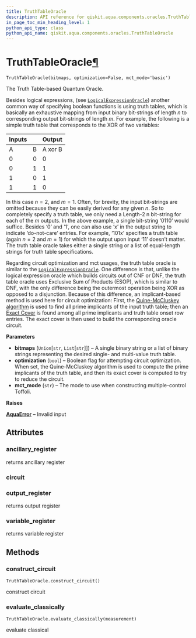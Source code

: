 ```yaml
---
title: TruthTableOracle
description: API reference for qiskit.aqua.components.oracles.TruthTableOracle
in_page_toc_min_heading_level: 1
python_api_type: class
python_api_name: qiskit.aqua.components.oracles.TruthTableOracle
---
```


# TruthTableOracle[¶](#truthtableoracle "Permalink to this headline")

<span id="qiskit.aqua.components.oracles.TruthTableOracle" />

`TruthTableOracle(bitmaps, optimization=False, mct_mode='basic')`

The Truth Table-based Quantum Oracle.

Besides logical expressions, (see [`LogicalExpressionOracle`](qiskit.aqua.components.oracles.LogicalExpressionOracle "qiskit.aqua.components.oracles.LogicalExpressionOracle")) another common way of specifying boolean functions is using truth tables, which is basically an exhaustive mapping from input binary bit-strings of length $n$ to corresponding output bit-strings of length $m$. For example, the following is a simple truth table that corresponds to the XOR of two variables:

| Inputs |   | Output  |
| ------ | - | ------- |
| A      | B | A xor B |
| 0      | 0 | 0       |
| 0      | 1 | 1       |
| 1      | 0 | 1       |
| 1      | 1 | 0       |

In this case $n=2$, and $m=1$. Often, for brevity, the input bit-strings are omitted because they can be easily derived for any given $n$. So to completely specify a truth table, we only need a Length-2 n bit-string for each of the $m$ outputs. In the above example, a single bit-string ‘0110’ would suffice. Besides ‘0’ and ‘1’, one can also use ‘x’ in the output string to indicate ‘do-not-care’ entries. For example, ‘101x’ specifies a truth table (again $n=2$ and $m=1$) for which the output upon input ‘11’ doesn’t matter. The truth table oracle takes either a single string or a list of equal-length strings for truth table specifications.

Regarding circuit optimization and mct usages, the truth table oracle is similar to the [`LogicalExpressionOracle`](qiskit.aqua.components.oracles.LogicalExpressionOracle "qiskit.aqua.components.oracles.LogicalExpressionOracle"). One difference is that, unlike the logical expression oracle which builds circuits out of CNF or DNF, the truth table oracle uses Exclusive Sum of Products (ESOP), which is similar to DNF, with the only difference being the outermost operation being XOR as opposed to a disjunction. Because of this difference, an implicant-based method is used here for circuit optimization: First, the [Quine-McCluskey algorithm](https://en.wikipedia.org/wiki/Quine-McCluskey_algorithm) is used to find all prime implicants of the input truth table; then an [Exact Cover](https://en.wikipedia.org/wiki/Knuth%27s_Algorithm_X) is found among all prime implicants and truth table onset row entries. The exact cover is then used to build the corresponding oracle circuit.

**Parameters**

*   **bitmaps** (`Union`\[`str`, `List`\[`str`]]) – A single binary string or a list of binary strings representing the desired single- and multi-value truth table.
*   **optimization** (`bool`) – Boolean flag for attempting circuit optimization. When set, the Quine-McCluskey algorithm is used to compute the prime implicants of the truth table, and then its exact cover is computed to try to reduce the circuit.
*   **mct\_mode** (`str`) – The mode to use when constructing multiple-control Toffoli.

**Raises**

[**AquaError**](qiskit.aqua.AquaError "qiskit.aqua.AquaError") – Invalid input

## Attributes

### ancillary\_register

returns ancillary register

### circuit

### output\_register

returns output register

### variable\_register

returns variable register

## Methods

### construct\_circuit

<span id="qiskit.aqua.components.oracles.TruthTableOracle.construct_circuit" />

`TruthTableOracle.construct_circuit()`

construct circuit

### evaluate\_classically

<span id="qiskit.aqua.components.oracles.TruthTableOracle.evaluate_classically" />

`TruthTableOracle.evaluate_classically(measurement)`

evaluate classical

